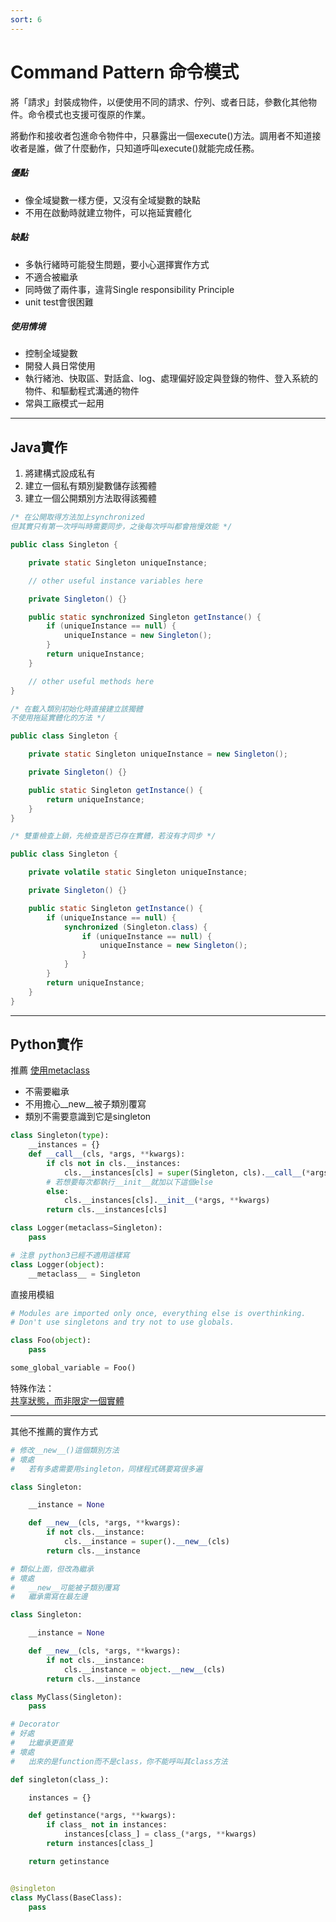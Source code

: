 ```yaml
---
sort: 6
---
```

# Command Pattern 命令模式
將「請求」封裝成物件，以便使用不同的請求、佇列、或者日誌，參數化其他物件。命令模式也支援可復原的作業。

將動作和接收者包進命令物件中，只暴露出一個execute()方法。調用者不知道接收者是誰，做了什麼動作，只知道呼叫execute()就能完成任務。



##### 優點
- 像全域變數一樣方便，又沒有全域變數的缺點
- 不用在啟動時就建立物件，可以拖延實體化

##### 缺點
- 多執行緒時可能發生問題，要小心選擇實作方式
- 不適合被繼承
- 同時做了兩件事，違背Single responsibility Principle
- unit test會很困難

##### 使用情境
- 控制全域變數
- 開發人員日常使用
- 執行緒池、快取區、對話盒、log、處理偏好設定與登錄的物件、登入系統的物件、和驅動程式溝通的物件
- 常與工廠模式一起用

---

## Java實作
1. 將建構式設成私有
2. 建立一個私有類別變數儲存該獨體
3. 建立一個公開類別方法取得該獨體

``` java
/* 在公開取得方法加上synchronized
但其實只有第一次呼叫時需要同步，之後每次呼叫都會拖慢效能 */

public class Singleton {

    private static Singleton uniqueInstance;

    // other useful instance variables here

    private Singleton() {}

    public static synchronized Singleton getInstance() {
        if (uniqueInstance == null) {
            uniqueInstance = new Singleton();  
        }
        return uniqueInstance;
    }

    // other useful methods here
}
```
``` java
/* 在載入類別初始化時直接建立該獨體
不使用拖延實體化的方法 */

public class Singleton {

    private static Singleton uniqueInstance = new Singleton();

    private Singleton() {}

    public static Singleton getInstance() {
        return uniqueInstance;
    }
}
```
``` java
/* 雙重檢查上鎖，先檢查是否已存在實體，若沒有才同步 */

public class Singleton {

    private volatile static Singleton uniqueInstance;

    private Singleton() {}

    public static Singleton getInstance() {
        if (uniqueInstance == null) {
            synchronized (Singleton.class) {
                if (uniqueInstance == null) {
                    uniqueInstance = new Singleton();
                }
            }
        }
        return uniqueInstance;
    }
}
```
---
## Python實作
推薦
[使用metaclass](https://stackoverflow.com/questions/6760685/creating-a-singleton-in-python)
- 不需要繼承
- 不用擔心__new__被子類別覆寫
- 類別不需要意識到它是singleton

``` python
class Singleton(type):
    __instances = {}
    def __call__(cls, *args, **kwargs):
        if cls not in cls.__instances:
            cls.__instances[cls] = super(Singleton, cls).__call__(*args, **kwargs)
        # 若想要每次都執行__init__就加以下這個else
        else:
            cls.__instances[cls].__init__(*args, **kwargs)
        return cls.__instances[cls]

class Logger(metaclass=Singleton):
    pass
```
``` python
# 注意 python3已經不適用這樣寫
class Logger(object):
    __metaclass__ = Singleton
```

直接用模組
``` python
# Modules are imported only once, everything else is overthinking.
# Don't use singletons and try not to use globals.

class Foo(object):
    pass

some_global_variable = Foo()
```

特殊作法：  
[共享狀態，而非限定一個實體](https://www.geeksforgeeks.org/singleton-method-python-design-patterns/?ref=rp)

---

其他不推薦的實作方式  

``` python
# 修改__new__()這個類別方法
# 壞處
#   若有多處需要用singleton，同樣程式碼要寫很多遍

class Singleton:

    __instance = None 

    def __new__(cls, *args, **kwargs): 
        if not cls.__instance: 
            cls.__instance = super().__new__(cls) 
        return cls.__instance 
```

``` python
# 類似上面，但改為繼承
# 壞處
#   __new__可能被子類別覆寫
#   繼承需寫在最左邊

class Singleton:

    __instance = None

    def __new__(cls, *args, **kwargs):
        if not cls.__instance:
            cls.__instance = object.__new__(cls)
        return cls.__instance

class MyClass(Singleton):
    pass
```

``` python
# Decorator
# 好處
#   比繼承更直覺
# 壞處
#   出來的是function而不是class，你不能呼叫其class方法

def singleton(class_):

    instances = {}

    def getinstance(*args, **kwargs):
        if class_ not in instances:
            instances[class_] = class_(*args, **kwargs)
        return instances[class_]

    return getinstance


@singleton
class MyClass(BaseClass):
    pass
```
